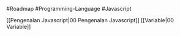 #Roadmap #Programming-Language #Javascript 

[[Pengenalan Javascript|00 Pengenalan Javascript]]
[[Variable|00 Variable]]




